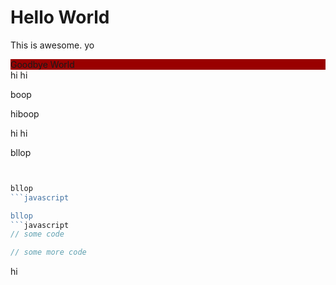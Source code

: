 # Hello World
This is awesome.
yo
<div style="background-color: #990000;">Goodbye World</div>
hi
hi

boop

hiboop

hi
hi


bllop
```javascript


bllop
```javascript

bllop
```javascript
// some code
```

```javascript
// some more code
```

hi

